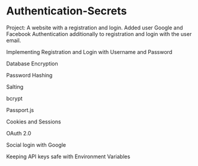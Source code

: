 # Authentication-Secrets
Project: A website with a registration and login.
Added user Google and Facebook Authentication additionally to registration and login with the user email.

Implementing Registration and Login with Username and Password

Database Encryption

Password Hashing

Salting

bcrypt

Passport.js

Cookies and Sessions

OAuth 2.0

Social login with Google

Keeping API keys safe with Environment Variables
